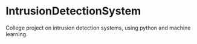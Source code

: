 # IntrusionDetectionSystem
College project on intrusion detection systems, using python and machine learning.
